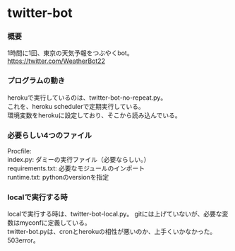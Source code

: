 # twitter-bot
### 概要
1時間に1回、東京の天気予報をつぶやくbot。
https://twitter.com/WeatherBot22

### プログラムの動き
herokuで実行しているのは、twitter-bot-no-repeat.py。  
これを、heroku schedulerで定期実行している。  
環境変数をherokuに設定しており、そこから読み込んでいる。   

### 必要らしい4つのファイル
Procfile:   
index.py: ダミーの実行ファイル（必要ならしい。）  
requirements.txt: 必要なモジュールのインポート  
runtime.txt: pythonのversionを指定  

### localで実行する時
localで実行する時は、twitter-bot-local.py。
gitには上げていないが、必要な変数はmyconfに定義している。   
twitter-bot.pyは、cronとherokuの相性が悪いのか、上手くいかなかった。503error。    
